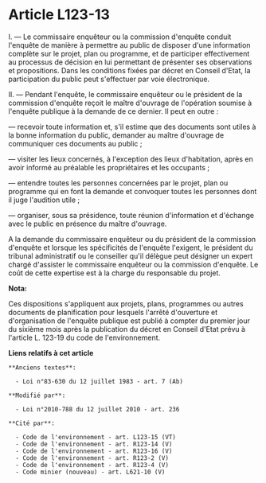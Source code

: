 # Article L123-13

I. ― Le commissaire enquêteur ou la commission d'enquête conduit l'enquête de manière à permettre au public de disposer d'une
information complète sur le projet, plan ou programme, et de participer effectivement au processus de décision en lui
permettant de présenter ses observations et propositions. Dans les conditions fixées par décret en Conseil d'Etat, la
participation du public peut s'effectuer par voie électronique. 

II. ― Pendant l'enquête, le commissaire enquêteur ou le président de la commission d'enquête reçoit le maître d'ouvrage de
l'opération soumise à l'enquête publique à la demande de ce dernier. Il peut en outre : 

― recevoir toute information et, s'il estime que des documents sont utiles à la bonne information du public, demander au
maître d'ouvrage de communiquer ces documents au public ; 

― visiter les lieux concernés, à l'exception des lieux d'habitation, après en avoir informé au préalable les propriétaires et
les occupants ; 

― entendre toutes les personnes concernées par le projet, plan ou programme qui en font la demande et convoquer toutes les
personnes dont il juge l'audition utile ; 

― organiser, sous sa présidence, toute réunion d'information et d'échange avec le public en présence du maître d'ouvrage. 

A la demande du commissaire enquêteur ou du président de la commission d'enquête et lorsque les spécificités de l'enquête
l'exigent, le président du tribunal administratif ou le conseiller qu'il délègue peut désigner un expert chargé d'assister le
commissaire enquêteur ou la commission d'enquête. Le coût de cette expertise est à la charge du responsable du projet.

**Nota:**

Ces dispositions s'appliquent aux projets, plans, programmes ou autres documents de planification pour lesquels l'arrêté
d'ouverture et d'organisation de l'enquête publique est publié à compter du premier jour du sixième mois après la publication
du décret en Conseil d'Etat prévu à l'article L. 123-19 du code de l'environnement.

**Liens relatifs à cet article**

	**Anciens textes**:

	  - Loi n°83-630 du 12 juillet 1983 - art. 7 (Ab)

	**Modifié par**:

	  - Loi n°2010-788 du 12 juillet 2010 - art. 236

	**Cité par**:

	  - Code de l'environnement - art. L123-15 (VT)
	  - Code de l'environnement - art. R123-14 (V)
	  - Code de l'environnement - art. R123-16 (V)
	  - Code de l'environnement - art. R123-2 (V)
	  - Code de l'environnement - art. R123-4 (V)
	  - Code minier (nouveau) - art. L621-10 (V)
